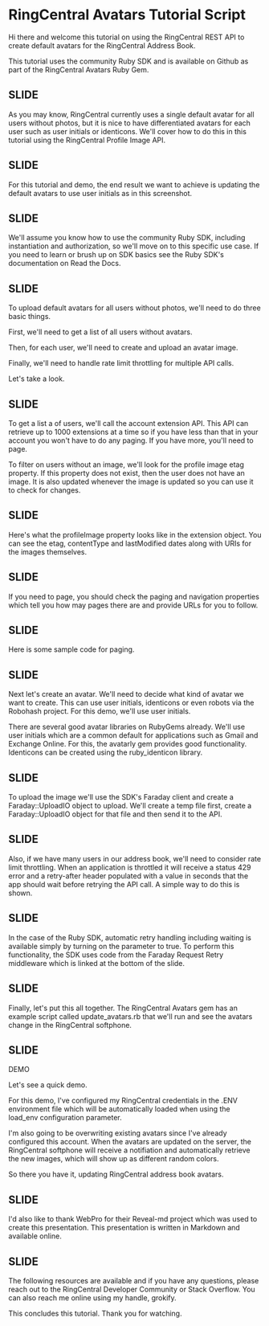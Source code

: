 # RingCentral Avatars Tutorial Script

Hi there and welcome this tutorial on using the RingCentral REST API to create default avatars for the RingCentral Address Book.

This tutorial uses the community Ruby SDK and is available on Github as part of the RingCentral Avatars Ruby Gem.

## SLIDE

As you may know, RingCentral currently uses a single default avatar for all users without photos, but it is nice to have differentiated avatars for each user such as user initials or identicons. We'll cover how to do this in this tutorial using the RingCentral Profile Image API.

## SLIDE

For this tutorial and demo, the end result we want to achieve is updating the default avatars to use user initials as in this screenshot.

## SLIDE

We'll assume you know how to use the community Ruby SDK, including instantiation and authorization, so we'll move on to this specific use case. If you need to learn or brush up on SDK basics see the Ruby SDK's documentation on Read the Docs.

## SLIDE

To upload default avatars for all users without photos, we'll need to do three basic things.

First, we'll need to get a list of all users without avatars.

Then, for each user, we'll need to create and upload an avatar image.

Finally, we'll need to handle rate limit throttling for multiple API calls.

Let's take a look.

## SLIDE

To get a list a of users, we'll call the account extension API. This API can retrieve up to 1000 extensions at a time so if you have less than that in your account you won't have to do any paging. If you have more, you'll need to page.

To filter on users without an image, we'll look for the profile image etag property. If this property does not exist, then the user does not have an image. It is also updated whenever the image is updated so you can use it to check for changes.

## SLIDE

Here's what the profileImage property looks like in the extension object. You can see the etag, contentType and lastModified dates along with URIs for the images themselves.

## SLIDE

If you need to page, you should check the paging and navigation properties which tell you how may pages there are and provide URLs for you to follow.

## SLIDE

Here is some sample code for paging.

## SLIDE

Next let's create an avatar. We'll need to decide what kind of avatar we want to create. This can use user initials, identicons or even robots via the Robohash project. For this demo, we'll use user initials.

There are several good avatar libraries on RubyGems already. We'll use user initials which are a common default for applications such as Gmail and Exchange Online. For this, the avatarly gem provides good functionality. Identicons can be created using the ruby_identicon library.

## SLIDE

To upload the image we'll use the SDK's Faraday client and create a Faraday::UploadIO object to upload. We'll create a temp file first, create a Faraday::UploadIO object for that file and then send it to the API.

## SLIDE

Also, if we have many users in our address book, we'll need to consider rate limit throttling. When an application is throttled it will receive a status 429 error and a retry-after header populated with a value in seconds that the app should wait before retrying the API call. A simple way to do this is shown.

## SLIDE

In the case of the Ruby SDK, automatic retry handling including waiting is available simply by turning on the parameter to true. To perform this functionality, the SDK uses code from the Faraday Request Retry middleware which is linked at the bottom of the slide.

## SLIDE

Finally, let's put this all together. The RingCentral Avatars gem has an example script called update_avatars.rb that we'll run and see the avatars change in the RingCentral softphone.

## SLIDE

DEMO

Let's see a quick demo.

For this demo, I've configured my RingCentral credentials in the .ENV environment file which will be automatically loaded when using the load_env configuration parameter.

I'm also going to be overwriting existing avatars since I've already configured this account. When the avatars are updated on the server, the RingCentral softphone will receive a notifiation and automatically retrieve the new images, which will show up as different random colors.

<EXECUTE>

So there you have it, updating RingCentral address book avatars.

## SLIDE

I'd also like to thank WebPro for their Reveal-md project which was used to create this presentation. This presentation is written in Markdown and available online.

## SLIDE

The following resources are available and if you have any questions, please reach out to the RingCentral Developer Community or Stack Overflow. You can also reach me online using my handle, grokify.

This concludes this tutorial. Thank you for watching.